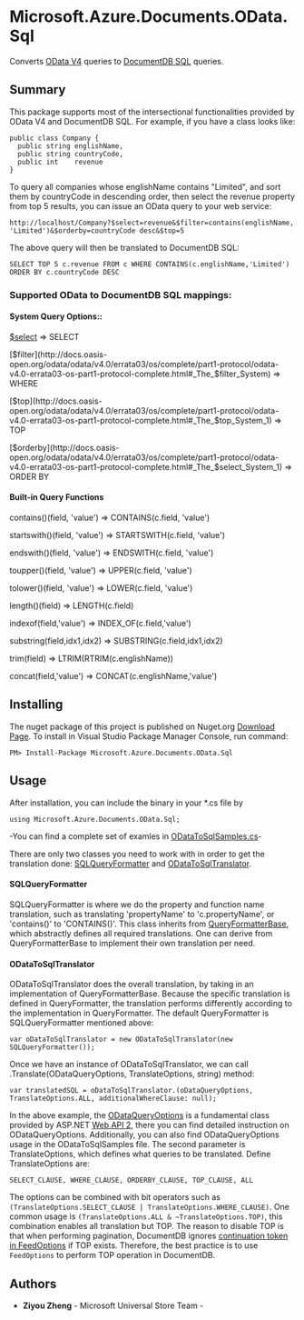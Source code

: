# Microsoft.Azure.Documents.OData.Sql

Converts [OData V4](http://docs.oasis-open.org/odata/odata/v4.0/odata-v4.0-part1-protocol.html) queries to [DocumentDB SQL](https://azure.microsoft.com/en-us/documentation/articles/documentdb-sql-query/) queries. 

## Summary

This package supports most of the intersectional functionalities provided by OData V4 and DocumentDB SQL. For example, if you have a class looks like:
```
public class Company {
  public string englishName,
  public string countryCode,
  public int    revenue
}
```
To query all companies whose englishName contains "Limited", and sort them by countryCode in descending order, then select the revenue property from top 5 results, you can issue an OData query to your web service:
```
http://localhost/Company?$select=revenue&$filter=contains(englishName, 'Limited')&$orderby=countryCode desc&$top=5
```
The above query will then be translated to DocumentDB SQL:
```
SELECT TOP 5 c.revenue FROM c WHERE CONTAINS(c.englishName,'Limited') ORDER BY c.countryCode DESC 
```

### Supported OData to DocumentDB SQL mappings:

#### System Query Options::
[$select](http://docs.oasis-open.org/odata/odata/v4.0/errata03/os/complete/part1-protocol/odata-v4.0-errata03-os-part1-protocol-complete.html#_System_Query_Option_3) => SELECT

[$filter](http://docs.oasis-open.org/odata/odata/v4.0/errata03/os/complete/part1-protocol/odata-v4.0-errata03-os-part1-protocol-complete.html#_The_$filter_System) => WHERE

[$top](http://docs.oasis-open.org/odata/odata/v4.0/errata03/os/complete/part1-protocol/odata-v4.0-errata03-os-part1-protocol-complete.html#_The_$top_System_1) => TOP

[$orderby](http://docs.oasis-open.org/odata/odata/v4.0/errata03/os/complete/part1-protocol/odata-v4.0-errata03-os-part1-protocol-complete.html#_The_$select_System_1) => ORDER BY

#### Built-in Query Functions
contains()(field, 'value')	 => CONTAINS(c.field, 'value')

startswith()(field, 'value') => STARTSWITH(c.field, 'value')

endswith()(field, 'value')	 => ENDSWITH(c.field, 'value')

toupper()(field, 'value')    => UPPER(c.field, 'value')

tolower()(field, 'value')    => LOWER(c.field, 'value')

length()(field)              => LENGTH(c.field)

indexof(field,'value')       => INDEX_OF(c.field,'value')
          
substring(field,idx1,idx2)   => SUBSTRING(c.field,idx1,idx2)
 
trim(field)                  => LTRIM(RTRIM(c.englishName))

concat(field,'value')        => CONCAT(c.englishName,'value')

## Installing

The nuget package of this project is published on Nuget.org [Download Page](https://www.nuget.org/packages/Microsoft.Azure.Documents.OData.Sql/). To install in Visual Studio Package Manager Console, run command: 
```
PM> Install-Package Microsoft.Azure.Documents.OData.Sql
```

## Usage

After installation, you can include the binary in your \*.cs file by
```
using Microsoft.Azure.Documents.OData.Sql;
```
-You can find a complete set of examles in [ODataToSqlSamples.cs](https://github.com/z26zheng/azure-documentdb-odata-sql/blob/master/azure-documentdb-odata-sql-samples/ODataToSqlSamples.cs)-

There are only two classes you need to work with in order to get the translation done: [SQLQueryFormatter](https://github.com/z26zheng/azure-documentdb-odata-sql/blob/master/azure-documentdb-odata-sql/ODataToSqlTranslator/SqlQueryFormatter.cs) and [ODataToSqlTranslator](https://github.com/z26zheng/azure-documentdb-odata-sql/blob/master/azure-documentdb-odata-sql/ODataToSqlTranslator/ODataToSqlTranslator.cs). 
#### SQLQueryFormatter
SQLQueryFormatter is where we do the property and function name translation, such as translating 'propertyName' to 'c.propertyName', or 'contains()' to 'CONTAINS()'. This class inherits from [QueryFormatterBase](https://github.com/z26zheng/azure-documentdb-odata-sql/blob/master/azure-documentdb-odata-sql/ODataToSqlTranslator/QueryFormatterBase.cs), which abstractly defines all required translations. One can derive from QueryFormatterBase to implement their own translation per need.

#### ODataToSqlTranslator
ODataToSqlTranslator does the overall translation, by taking in an implementation of QueryFormatterBase. Because the specific translation is defined in QueryFormatter, the translation performs differently according to the implementation in QueryFormatter. 
The default QueryFormatter is SQLQueryFormatter mentioned above:
```
var oDataToSqlTranslator = new ODataToSqlTranslator(new SQLQueryFormatter());
```
Once we have an instance of ODataToSqlTranslator, we can call .Translate(ODataQueryOptions, TranslateOptions, string) method:
```
var translatedSQL = oDataToSqlTranslator.(oDataQueryOptions, TranslateOptions.ALL, additionalWhereClause: null);
```
In the above example, the [ODataQueryOptions](https://msdn.microsoft.com/en-us/library/system.web.http.odata.query.odataqueryoptions(v=vs.118).aspx) is a fundamental class provided by ASP.NET [Web API 2](https://www.asp.net/web-api/overview/odata-support-in-aspnet-web-api/supporting-odata-query-options), there you can find detailed instruction on ODataQueryOptions. Additionally, you can also find ODataQueryOptions usage in the ODataToSqlSamples file. 
The second parameter is TranslateOptions, which defines what queries to be translated. Define TranslateOptions are:
```
SELECT_CLAUSE, WHERE_CLAUSE, ORDERBY_CLAUSE, TOP_CLAUSE, ALL
```
The options can be combined with bit operators such as ```(TranslateOptions.SELECT_CLAUSE | TranslateOptions.WHERE_CLAUSE)```. One common usage is ```(TranslateOptions.ALL & ~TranslateOptions.TOP)```, this combination enables all translation but TOP. The reason to disable TOP is that when performing pagination, DocumentDB ignores [continuation token in FeedOptions](https://msdn.microsoft.com/en-us/library/microsoft.azure.documents.client.feedoptions.requestcontinuation.aspx) if TOP exists. Therefore, the best practice is to use ```FeedOptions``` to perform TOP operation in DocumentDB.


## Authors

* **Ziyou Zheng** - Microsoft Universal Store Team -
